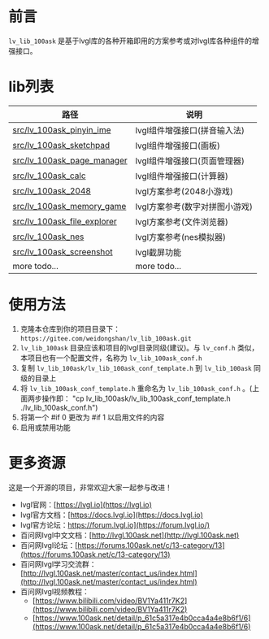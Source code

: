 
# 前言
`lv_lib_100ask` 是基于lvgl库的各种开箱即用的方案参考或对lvgl库各种组件的增强接口。

# lib列表
|  路径   | 说明  |
|  ----  | ----  |
| [src/lv_100ask_pinyin_ime](src/lv_100ask_pinyin_ime/README_zh.md) | lvgl组件增强接口(拼音输入法) |
| [src/lv_100ask_sketchpad](src/lv_100ask_sketchpad/README_zh.md) | lvgl组件增强接口(画板) |
| [src/lv_100ask_page_manager](src/lv_100ask_page_manager/README_zh.md) | lvgl组件增强接口(页面管理器) |
| [src/lv_100ask_calc](src/lv_100ask_calc/README_zh.md) | lvgl组件增强接口(计算器) |
| [src/lv_100ask_2048](src/lv_100ask_2048/README_zh.md) | lvgl方案参考(2048小游戏) |
| [src/lv_100ask_memory_game](src/lv_100ask_memory_game/README_zh.md) | lvgl方案参考(数字对拼图小游戏) |
| [src/lv_100ask_file_explorer](src/lv_100ask_file_explorer/README_zh.md) | lvgl方案参考(文件浏览器) |
| [src/lv_100ask_nes](src/lv_100ask_nes/README_zh.md) | lvgl方案参考(nes模拟器) |
| [src/lv_100ask_screenshot](src/lv_100ask_screenshot/README_zh.md) | lvgl截屏功能 |
| more todo...  | more todo... |

# 使用方法

1. 克隆本仓库到你的项目目录下： `https://gitee.com/weidongshan/lv_lib_100ask.git`
2. `lv_lib_100ask` 目录应该和项目的lvgl目录同级(建议)。与 `lv_conf.h` 类似，本项目也有一个配置文件，名称为 `lv_lib_100ask_conf.h`
3. 复制 `lv_lib_100ask/lv_lib_100ask_conf_template.h` 到 `lv_lib_100ask` 同级的目录上
4. 将 `lv_lib_100ask_conf_template.h` 重命名为 `lv_lib_100ask_conf.h` 。(上面两步操作即： "cp lv_lib_100ask/lv_lib_100ask_conf_template.h ./lv_lib_100ask_conf.h")
5. 将第一个 #if 0 更改为 #if 1 以启用文件的内容
6. 启用或禁用功能

# 更多资源
这是一个开源的项目，非常欢迎大家一起参与改进！

- lvgl官网：[https://lvgl.io](https://lvgl.io)
- lvgl官方文档：[https://docs.lvgl.io](https://docs.lvgl.io)
- lvgl官方论坛：https://forum.lvgl.io](https://forum.lvgl.io/)
- 百问网lvgl中文文档：[http://lvgl.100ask.net](http://lvgl.100ask.net)
- 百问网lvgl论坛：[https://forums.100ask.net/c/13-category/13](https://forums.100ask.net/c/13-category/13)
- 百问网lvgl学习交流群：[http://lvgl.100ask.net/master/contact_us/index.html](http://lvgl.100ask.net/master/contact_us/index.html)
- 百问网lvgl视频教程：
    - [https://www.bilibili.com/video/BV1Ya411r7K2](https://www.bilibili.com/video/BV1Ya411r7K2)
    - [https://www.100ask.net/detail/p_61c5a317e4b0cca4a4e8b6f1/6](https://www.100ask.net/detail/p_61c5a317e4b0cca4a4e8b6f1/6)
